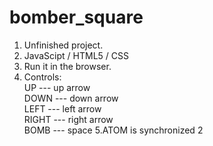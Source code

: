 # bomber_square
1. Unfinished project.
2. JavaScipt / HTML5 / CSS
3. Run it in the browser.
4. Controls:<br/>
  UP    --- up arrow <br/>
  DOWN  --- down arrow <br/>
  LEFT  --- left arrow <br/>
  RIGHT --- right arrow <br/>
  BOMB  --- space
5.ATOM is synchronized 2
